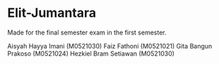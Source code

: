 # Elit-Jumantara
Made for the final semester exam in the first semester.

Aisyah Hayya Imani (M0521030)
Faiz Fathoni (M0521021)
Gita Bangun Prakoso (M0521024)
Hezkiel Bram Setiawan (M0521030)
